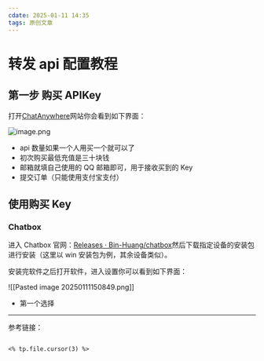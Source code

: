 ```yaml
---
cdate: 2025-01-11 14:35
tags: 原创文章 
---
```


# 转发 api 配置教程

## 第一步 购买 APIKey

打开[ChatAnywhere](https://api.chatanywhere.tech/#/shop)网站你会看到如下界面：

![image.png](https://s2.loli.net/2025/01/11/LyHc6u14BPSaAkD.png)

- api 数量如果一个人用买一个就可以了
- 初次购买最低充值是三十块钱
- 邮箱就填自己使用的 QQ 邮箱即可，用于接收买到的 Key
- 提交订单（只能使用支付宝支付）

## 使用购买 Key

### Chatbox

进入 Chatbox 官网：[Releases · Bin-Huang/chatbox](https://github.com/Bin-Huang/chatbox/releases)然后下载指定设备的安装包进行安装（这里以 win 安装包为例，其余设备类似）。

安装完软件之后打开软件，进入设置你可以看到如下界面：

![[Pasted image 20250111150849.png]]

- 第一个选择


---

参考链接：

```

<% tp.file.cursor(3) %>

```